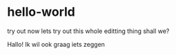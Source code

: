 # hello-world
try out
now lets try out this whole editting thing shall we? 

Hallo! Ik wil ook graag iets zeggen
